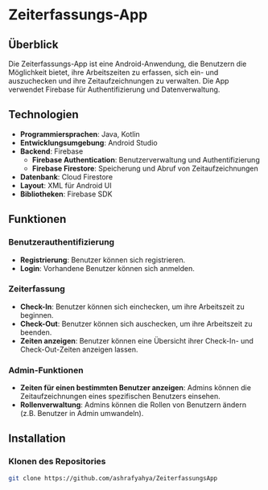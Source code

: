 # Zeiterfassungs-App

## Überblick

Die Zeiterfassungs-App ist eine Android-Anwendung, die Benutzern die Möglichkeit bietet, ihre Arbeitszeiten zu erfassen, sich ein- und auszuchecken und ihre Zeitaufzeichnungen zu verwalten. Die App verwendet Firebase für Authentifizierung und Datenverwaltung.

## Technologien

- **Programmiersprachen**: Java, Kotlin
- **Entwicklungsumgebung**: Android Studio
- **Backend**: Firebase
  - **Firebase Authentication**: Benutzerverwaltung und Authentifizierung
  - **Firebase Firestore**: Speicherung und Abruf von Zeitaufzeichnungen
- **Datenbank**: Cloud Firestore
- **Layout**: XML für Android UI
- **Bibliotheken**: Firebase SDK

## Funktionen

### Benutzerauthentifizierung
- **Registrierung**: Benutzer können sich registrieren.
- **Login**: Vorhandene Benutzer können sich anmelden.

### Zeiterfassung
- **Check-In**: Benutzer können sich einchecken, um ihre Arbeitszeit zu beginnen.
- **Check-Out**: Benutzer können sich auschecken, um ihre Arbeitszeit zu beenden.
- **Zeiten anzeigen**: Benutzer können eine Übersicht ihrer Check-In- und Check-Out-Zeiten anzeigen lassen.

### Admin-Funktionen
- **Zeiten für einen bestimmten Benutzer anzeigen**: Admins können die Zeitaufzeichnungen eines spezifischen Benutzers einsehen.
- **Rollenverwaltung**: Admins können die Rollen von Benutzern ändern (z.B. Benutzer in Admin umwandeln).

## Installation

### Klonen des Repositories
```bash
git clone https://github.com/ashrafyahya/ZeiterfassungsApp

